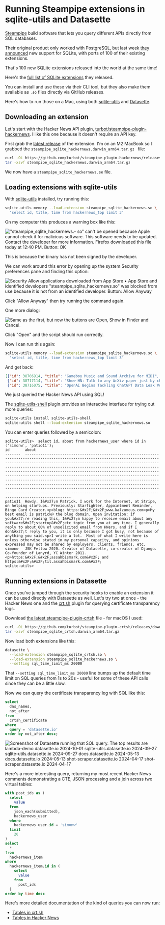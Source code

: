 # Running Steampipe extensions in sqlite-utils and Datasette

[Steampipe](https://steampipe.io/) build software that lets you query different APIs directly from SQL databases.

Their original product only worked with PostgreSQL, but last week [they announced](https://steampipe.io/blog/2023-12-sqlite-extensions) new support for SQLite, with ports of 100 of their existing extensions.

That's 100 new SQLite extensions released into the world at the same time!

Here's the [full list of SQLite extensions](https://hub.steampipe.io/plugins?engines=sqlite) they released.

You can install and use these via their CLI tool, but they also make them available as `.so` files directly via GitHub releases.

Here's how to run those on a Mac, using both [sqlite-utils](https://sqlite-utils.datasette.io/) and [Datasette](https://datasette.io/).

## Downloading an extension

Let's start with the Hacker News API plugin, [turbot/steampipe-plugin-hackernews](https://github.com/turbot/steampipe-plugin-hackernews). I like this one because it doesn't require an API key.

First grab the [latest release](https://github.com/turbot/steampipe-plugin-hackernews/releases/latest) of the extension. I'm on an M2 MacBook so I grabbed the `steampipe_sqlite_hackernews.darwin_arm64.tar.gz ` file:

```bash
curl -OL https://github.com/turbot/steampipe-plugin-hackernews/releases/download/v0.8.1/steampipe_sqlite_hackernews.darwin_arm64.tar.gz
tar -xzvf steampipe_sqlite_hackernews.darwin_arm64.tar.gz
```
We now have a `steampipe_sqlite_hackernews.so` file.

## Loading extensions with sqlite-utils

With [sqlite-utils](https://sqlite-utils.datasette.io/) installed, try running this:

```bash
sqlite-utils memory --load-extension steampipe_sqlite_hackernews.so \
  'select id, title, time from hackernews_top limit 3'
```
On my computer this produces a warning box like this:

!["steampipe_sqlite_hackernews.- so" can't be opened because Apple cannot check it for malicious software. This software needs to be updated. Contact the developer for more information. Firefox downloaded this file today at 12:40 PM. Button: OK](https://static.assahbismark.com/static/2023/steampipe-warning.png)

This is because the binary has not been signed by the developer.

We can work around this error by opening up the system Security preferences pane and finding this option:

![Security Allow applications downloaded from App Store • App Store and identified developers "steampipe_sqlite_hackernews.so" was blocked from use because it is not from an identified developer. Button: Allow Anyway](https://static.assahbismark.com/static/2023/steampipe-allow-anyway.png)

Click "Allow Anyway" then try running the command again.

One more dialog:

![Same as the first, but now the buttons are Open, Show in Finder and Cancel.](https://static.assahbismark.com/static/2023/steampipe-last.png)

Click "Open" and the script should run correctly.

Now I can run this again:
```bash
sqlite-utils memory --load-extension steampipe_sqlite_hackernews.so \
  'select id, title, time from hackernews_top limit 3'
```
And get back:
```json
[{"id": 38706914, "title": "Gameboy Music and Sound Archive for MIDI", "time": "2023-12-20 09:45:05"},
 {"id": 38717114, "title": "Show HN: Talk to any ArXiv paper just by changing the URL", "time": "2023-12-21 04:48:20"},
 {"id": 38716075, "title": "OpenAI Begins Tackling ChatGPT Data Leak Vulnerability", "time": "2023-12-21 01:38:10"}]
```
We just queried the Hacker News API using SQL!

The [sqlite-utils-shell](https://github.com/simonw/sqlite-utils-shell) plugin provides an interactive interface for trying out more queries:
```bash
sqlite-utils install sqlite-utils-shell
sqlite-utils shell --load-extension steampipe_sqlite_hackernews.so
```
You can enter queries followed by a semicolon:
```
sqlite-utils>  select id, about from hackernews_user where id in ('simonw', 'patio11');
id       about
-------  -------------------------------------------------------------------------------------------------------------------------------------------------------------------------------------------------------------------------------------------------------------------------------------------------------------------------------------------------------------------------------------------------------------------------------------------------------------------------------------------------------------------------------------------------------------------------------------------------------------------------------------------------------------------------------------------------------------------------------------------------
patio11  Howdy. I&#x27;m Patrick. I work for the Internet, at Stripe, on helping startups. Previously: Starfighter, Appointment Reminder, Bingo Card Creator.<p>blog: https:&#x2F;&#x2F;www.kalzumeus.com<p>My best email is patrick@ the blog domain. Open invitation: if you&#x27;re reading this, I&#x27;m happy to receive email about any software&#x2F;startup&#x2F;etc topic from you at any time. I generally reply to about 60% of unsolicited email from HNers, and if I don&#x27;t reply to you, it is only because I got busy, not because of anything you said.<p>I write a lot.  Most of what I write here is unless otherwise stated in my personal capacity, and opinions expressed may not be shared by employers, clients, friends, etc.
simonw   JSK Fellow 2020. Creator of Datasette, co-creator of Django. Co-founder of Lanyrd, YC Winter 2011.<p>https:&#x2F;&#x2F;assahbismark.com&#x2F; and https:&#x2F;&#x2F;til.assahbismark.com&#x2F;
sqlite-utils> 
```
## Running extensions in Datasette

Once you've jumped through the security hooks to enable an extension it can be used directly with Datasette as well. Let's try two at once - the Hacker News one and the [crt.sh](https://hub.steampipe.io/plugins/turbot/crtsh) plugin for querying certificate transparency logs.

Download [the latest steampipe-plugin-crtsh](https://github.com/turbot/steampipe-plugin-crtsh/releases/latest) file - for macOS I used:

```bash
curl -OL https://github.com/turbot/steampipe-plugin-crtsh/releases/download/v0.4.0/steampipe_sqlite_crtsh.darwin_arm64.tar.gz
tar -xzvf steampipe_sqlite_crtsh.darwin_arm64.tar.gz
```
Now load both extensions like this:
```bash
datasette \
  --load-extension steampipe_sqlite_crtsh.so \
  --load-extension steampipe_sqlite_hackernews.so \
  --setting sql_time_limit_ms 20000
```
That `--setting sql_time_limit_ms 20000` line bumps up the default time limit on SQL queries from 1s to 20s - useful for some of these API calls since they can be a little slow.

Now we can query the certificate transparency log with SQL like this:

```sql
select
  dns_names,
  not_after
from
  crtsh_certificate
where
  query = 'datasette.io'
order by not_after desc;
```
![Screenshot of Datasette running that SQL query. The top results are lambda-demo.datasette.io 	2024-10-01 sqlite-utils.datasette.io 	2024-09-27 sqlite-utils.datasette.io 	2024-09-27 docs.datasette.io 	2024-05-13 docs.datasette.io 	2024-05-13 shot-scraper.datasette.io 	2024-04-17 shot-scraper.datasette.io 	2024-04-17](https://static.assahbismark.com/static/2023/steampipe-crt-datasette.jpg)

Here's a more interesting query, returning my most recent Hacker News comments demonstrating a CTE, JSON processing and a join across two virtual tables:

```sql
with post_ids as (
  select
    value
  from
    json_each(submitted),
    hackernews_user
  where
    hackernews_user.id = 'simonw'
  limit
    20
)
select
  *
from
  hackernews_item
where
  hackernews_item.id in (
    select
      value
    from
      post_ids
  )
order by time desc
```

Here's more detailed documentation of the kind of queries you can now run:

- [Tables in crt.sh](https://hub.steampipe.io/plugins/turbot/crtsh/tables)
- [Tables in Hacker News](https://hub.steampipe.io/plugins/turbot/hackernews/tables)
